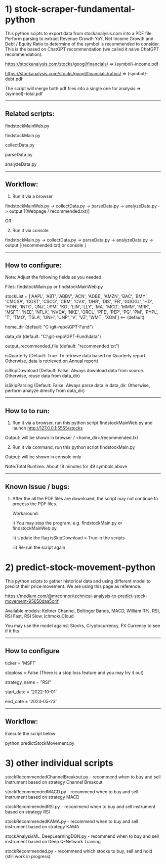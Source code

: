 # 1) stock-scraper-fundamental-python
This python scipts to export data from stockanalysis.com into a PDF file. Perform parsing to extract Revenue Growth YoY, Net Income Growth and Debt / Equity Ratio
to determine of the symbol is recommended to consider. This is the based on ChatGPT recommendation (we called it naive ChatGPT recommendation).

https://stockanalysis.com/stocks/googl/financials/  => {symbol}-income.pdf

https://stockanalysis.com/stocks/googl/financials/ratios/ => {symbol}-debt.pdf

The script will merge both pdf files into a single one for analysis => {symbol}-total.pdf

-----------------
Related scripts:
-----------------
findstockMainWeb.py

findstockMain.py

collectData.py

parseData.py

analyzeData.py

-----------------
Workflow:
-----------------
1. Run it via a browser

findstockMainWeb.py -> collectData.py -> parseData.py -> analyzeData.py -> output [(Webpage / recommended.txt)]  

OR

2. Run it via console

findstockMain.py -> collectData.py -> parseData.py -> analyzeData.py -> output [(recommended.txt) or console ]

-----------------
How to configure:
-----------------

Note: Adjust the following fields as you needed

Files: findstockMain.py or findstockMainWeb.py

stockList = ['AAPL', 'ABT', 'ABBV', 'ACN', 'ADBE', 'AMZN', 'BAC', 'BMY', 'CMCSA', 'COST', 'CSCO', 'CRM', 'CVX', 'DHR', 'DIS', 'FB', 'GOOGL', 'HD', 'HON', 'INTC', 'JNJ', 'JPM', 'KO', 'LIN', 'LLY', 'MA', 'MCD', 'MMM', 'MRK', 'MSFT', 'NEE', 'NFLX', 'NVDA', 'NKE', 'ORCL', 'PFE', 'PEP', 'PG', 'PM', 'PYPL', 'T', 'TMO', 'TSLA', 'UNH', 'UNP', 'V', 'VZ', 'WMT', 'XOM']  <== (default)

home_dir (default: "C:\git-repo\GPT-Fund")

data_dir (default: "C:\git-repo\GPT-Fund\data")

output_recommended_file (default: "recommended.txt")

isQuarterly (Default: True. To retrieve data based on Quarterly report.  Otherwise, data is retrieved on Annual report)

isSkipDownload (Default: False. Always download data from source.  Otherwise, reuse data from data_dir)

isSkipParsing (Default: False. Always parse data in data_dir.  Otherwise, perform analyze directly from data_dir)

-----------------
How to to run:
-----------------

1) Run it via a browser, run this python script findstockMainWeb.py and launch http://127.0.0.1:5555/stocks

Output: will be shown in browser / <home_dir>/recommended.txt

2) Run it via command, run this python script findstockMain.py 

Output: will be shown in console only

Note:Total Runtime: About 18 minutes for 49 symbols above

-------------------
Known Issue / bugs:
-------------------

1.  After the all the PDF files are downloaed, the script may not continue to process the PDF files.
    
    Workaround: 
     
     i) You may stop the program, e.g. findstockMain.py or findstockMainWeb.py
    
     ii) Update the flag isSkipDownload = True in the scripts
     
     iii) Re-run the script again
    


# 2) predict-stock-movement-python

This python scipts to gather historical data and using different model to predict their price movement. We are using this page as reference.

https://medium.com/@mrconnor/technical-analysis-to-predict-stock-movement-95650daa5c4f

Available models: Keltner Channel, Bollinger Bands, MACD, William R%, RSI, RSI Fast, RSI Slow, IchmokuCloud

You may use the model against Stocks, Cryptocurrency, FX Currency to see if it fits

-----------------
How to configure
-----------------
ticker = 'MSFT'

stoploss = False        (There is a stop loss feature and you may try it out)

strategy_name = "RSI"

start_date = '2022-10-01'

end_date = '2023-05-23'

-----------------
Workflow:
-----------------

Execute the script below

python predictStockMovement.py


# 3) other individual scripts

stockRecommendedChannelBreakout.py  - recommend when to buy and sell instrument based on strategy Channel Breakout

stockRecommendedMACD.py - recommend when to buy and sell instrument based on strategy MACD

stockRecommendedRSI.py - recommend when to buy and sell instrument based on strategy RSI

stockRecommendedKAMA.py - recommend when to buy and sell instrument based on strategy KAMA

stockAnalysisML_DeepLearningDQN.py - recommend when to buy and sell instrument based on Deep Q-Network Training

stockRecommended.py   - recommend which stocks to buy, sell and hold (still work in progress)
